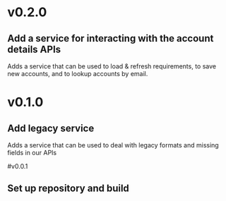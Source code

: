 
# v0.2.0
## Add a service for interacting with the account details APIs
Adds a service that can be used to load & refresh requirements, to save new
accounts, and to lookup accounts by email.

# v0.1.0
## Add legacy service
Adds a service that can be used to deal with legacy formats and missing fields
in our APIs

#v0.0.1
## Set up repository and build
